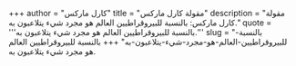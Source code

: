 +++
author = "كارل ماركس"
title = "مقولة كارل ماركس"
description = "مقولة كارل ماركس: بالنسبة للبيروقراطيين العالم هو مجرد شيء يتلاعبون به."
quote = '''بالنسبة للبيروقراطيين العالم هو مجرد شيء يتلاعبون به.'''
slug = "بالنسبة-للبيروقراطيين-العالم-هو-مجرد-شيء-يتلاعبون-به"
+++
بالنسبة للبيروقراطيين العالم هو مجرد شيء يتلاعبون به.
